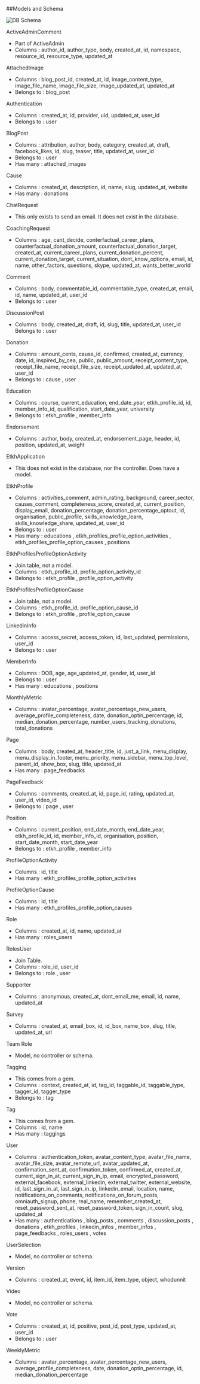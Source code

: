 ##Models and Schema

![DB Schema](schema.png)

ActiveAdminComment
* Part of ActiveAdmin
* Columns : author_id, author_type, body, created_at, id, namespace, resource_id, resource_type, updated_at

AttachedImage
* Columns : blog_post_id, created_at, id, image_content_type,
image_file_name, image_file_size, image_updated_at, updated_at
* Belongs to : blog_post

Authentication
* Columns : created_at, id, provider, uid, updated_at, user_id
* Belongs to : user

BlogPost
* Columns : attribution, author, body, category, created_at, draft, facebook_likes, id, slug, teaser, title, updated_at, user_id
* Belongs to : user
* Has many : attached_images

Cause
* Columns : created_at, description, id, name, slug, updated_at, website
* Has many : donations

ChatRequest
* This only exists to send an email.  It does not exist in the database.

CoachingRequest
* Columns : age, cant_decide, conterfactual_career_plans, counterfactual_donation_amount, counterfactual_donation_target, created_at, current_career_plans, current_donation_percent, current_donation_target, current_situation, dont_know_options, email, id, name, other_factors, questions, skype, updated_at, wants_better_world

Comment
* Columns : body, commentable_id, commentable_type, created_at, email, id, name, updated_at, user_id
* Belongs to : user

DiscussionPost
* Columns : body, created_at, draft, id, slug, title, updated_at, user_id
Belongs to : user

Donation
* Columns : amount_cents, cause_id, confirmed, created_at, currency, date, id, inspired_by_cea, public, public_amount, receipt_content_type, receipt_file_name, receipt_file_size, receipt_updated_at, updated_at, user_id
* Belongs to : cause , user

Education
* Columns : course, current_education, end_date_year, etkh_profile_id, id, member_info_id, qualification, start_date_year, university
* Belongs to : etkh_profile , member_info

Endorsement
* Columns : author, body, created_at, endorsement_page, header, id, position, updated_at, weight

EtkhApplication
* This does not exist in the database, nor the controller.  Does have a
model.

EtkhProfile
* Columns : activities_comment, admin_rating, background, career_sector, causes_comment, completeness_score, created_at, current_position, display_email, donation_percentage, donation_percentage_optout, id, organisation, public_profile, skills_knowledge_learn, skills_knowledge_share, updated_at, user_id
* Belongs to : user
* Has many : educations , etkh_profiles_profile_option_activities , etkh_profiles_profile_option_causes , positions

EtkhProfilesProfileOptionActivity
* Join table, not a model.
* Columns : etkh_profile_id, profile_option_activity_id
* Belongs to : etkh_profile , profile_option_activity

EtkhProfilesProfileOptionCause
* Join table, not a model.
* Columns : etkh_profile_id, profile_option_cause_id
* Belongs to : etkh_profile , profile_option_cause

LinkedinInfo
* Columns : access_secret, access_token, id, last_updated, permissions, user_id
* Belongs to : user

MemberInfo
* Columns : DOB, age, age_updated_at, gender, id, user_id
* Belongs to : user
* Has many : educations , positions

MonthlyMetric
* Columns : avatar_percentage, avatar_percentage_new_users, average_profile_completeness, date, donation_optin_percentage, id, median_donation_percentage, number_users_tracking_donations, total_donations

Page
* Columns : body, created_at, header_title, id, just_a_link, menu_display, menu_display_in_footer, menu_priority, menu_sidebar, menu_top_level, parent_id, show_box, slug, title, updated_at
* Has many : page_feedbacks

PageFeedback
* Columns : comments, created_at, id, page_id, rating, updated_at, user_id, video_id
* Belongs to : page , user

Position
* Columns : current_position, end_date_month, end_date_year, etkh_profile_id, id, member_info_id, organisation, position, start_date_month, start_date_year
* Belongs to : etkh_profile , member_info

ProfileOptionActivity
* Columns : id, title
* Has many : etkh_profiles_profile_option_activities

ProfileOptionCause
* Columns : id, title
* Has many : etkh_profiles_profile_option_causes

Role
* Columns : created_at, id, name, updated_at
* Has many : roles_users

RolesUser
* Join Table.
* Columns : role_id, user_id
* Belongs to : role , user

Supporter
* Columns : anonymous, created_at, dont_email_me, email, id, name, updated_at

Survey
* Columns : created_at, email_box, id, id_box, name_box, slug, title, updated_at, url

Team Role
* Model, no controller or schema.

Tagging
* This comes from a gem.
* Columns : context, created_at, id, tag_id, taggable_id, taggable_type, tagger_id, tagger_type
* Belongs to : tag

Tag
* This comes from a gem.
* Columns : id, name
* Has many : taggings

User
* Columns : authentication_token, avatar_content_type, avatar_file_name, avatar_file_size, avatar_remote_url, avatar_updated_at, confirmation_sent_at, confirmation_token, confirmed_at, created_at, current_sign_in_at, current_sign_in_ip, email, encrypted_password, external_facebook, external_linkedin, external_twitter, external_website, id, last_sign_in_at, last_sign_in_ip, linkedin_email, location, name, notifications_on_comments, notifications_on_forum_posts, omniauth_signup, phone, real_name, remember_created_at, reset_password_sent_at, reset_password_token, sign_in_count, slug, updated_at
* Has many : authentications , blog_posts , comments , discussion_posts , donations , etkh_profiles , linkedin_infos , member_infos , page_feedbacks , roles_users , votes

UserSelection
* Model, no controller or schema.

Version
* Columns : created_at, event, id, item_id, item_type, object, whodunnit

Video
* Model, no controller or schema.

Vote
* Columns : created_at, id, positive, post_id, post_type, updated_at, user_id
* Belongs to : user

WeeklyMetric
* Columns : avatar_percentage, avatar_percentage_new_users,
average_profile_completeness, date, donation_optin_percentage, id,
median_donation_percentage
